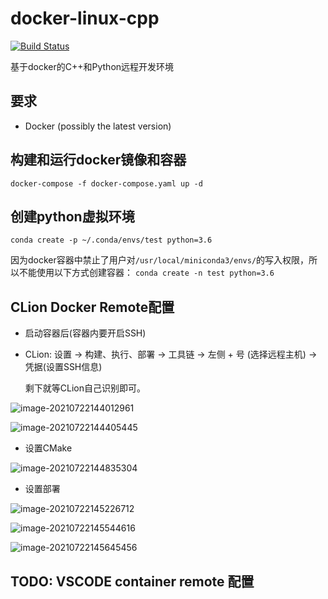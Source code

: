 # docker-linux-cpp

[![Build Status](https://travis-ci.org/madduci/docker-linux-cpp.svg?branch=master)](https://travis-ci.org/madduci/docker-linux-cpp)

基于docker的C++和Python远程开发环境

## 要求

* Docker (possibly the latest version)

## 构建和运行docker镜像和容器
`docker-compose -f docker-compose.yaml up -d`


## 创建python虚拟环境
`conda create -p ~/.conda/envs/test python=3.6`

因为docker容器中禁止了用户对`/usr/local/miniconda3/envs/`的写入权限，所以不能使用以下方式创建容器：
`conda create -n test python=3.6`

## CLion Docker Remote配置

- 启动容器后(容器内要开启SSH)

- CLion: 设置 -> 构建、执行、部署  -> 工具链  -> 左侧 + 号 (选择远程主机) -> 凭据(设置SSH信息)

  剩下就等CLion自己识别即可。

![image-20210722144012961](https://joplin-pic.oss-cn-shanghai.aliyuncs.com/img/image-20210722144012961.png)

![image-20210722144405445](https://joplin-pic.oss-cn-shanghai.aliyuncs.com/img/image-20210722144405445.png)

- 设置CMake

![image-20210722144835304](https://joplin-pic.oss-cn-shanghai.aliyuncs.com/img/image-20210722144835304.png)

- 设置部署

![image-20210722145226712](https://joplin-pic.oss-cn-shanghai.aliyuncs.com/img/image-20210722145226712.png)

![image-20210722145544616](https://joplin-pic.oss-cn-shanghai.aliyuncs.com/img/image-20210722145544616.png)

![image-20210722145645456](https://joplin-pic.oss-cn-shanghai.aliyuncs.com/img/image-20210722145645456.png)

## TODO: VSCODE container remote 配置

